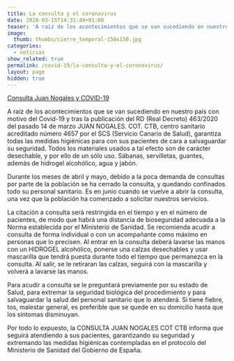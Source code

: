 ```yaml
---
title: La consulta y el coronavirus
date: 2020-03-15T14:31:49+01:00
teaser: 'A raíz de los acontecimientos que se van sucediendo en nuestro país con motivo del Covid-19, durante los meses de abril y mayo cerraremos temporalmente la consulta.'
image: 
  thumb: thumbs/cierre_temporal-150x150.jpg
categories:
  - noticias
show_related: true
permalink: /covid-19/la-consulta-y-el-coronavirus/
layout: page
hidden: true
---
```

[Consulta Juan Nogales y COVID-19](https://www.nogales.eu/wp-content/uploads/2020/03/CONSULTA-JUAN-NOGALES-Y-COVID-19.pdf)

A raíz de los acontecimientos que se van sucediendo en nuestro país con motivo del Covid-19 y tras la publicación del RD (Real Decreto) 463/2020 del pasado 14 de marzo JUAN NOGALES. COT. CTB, centro sanitario acreditado número 4657 por el SCS (Servicio Canario de Salud), garantiza todas las medidas higiénicas para con sus pacientes de cara a salvaguardar su seguridad. Todos los materiales usados a tal efecto son de carácter desechable, y por ello de un sólo uso. Sábanas, servilletas, guantes, además de hidrogel alcohólico, agua y jabón.

Durante los meses de abril y mayo, debido a la poca demanda de consultas por parte de la población se ha cerrado la consulta, y quedando confinados todo su personal sanitario. Es en junio cuando se vuelve a abrir la consulta, una vez que la población ha comenzado a solicitar nuestros servicios.

La citación a consulta será restringida en el tiempo y en el número de pacientes, de modo que habrá una distancia de bioseguridad adecuada a la Norma establecida por el Ministerio de Sanidad. Se recomienda acudir a consulta de forma individual o con un acompañante como máximo en personas que lo precisen. Al entrar en la consulta deberá lavarse las manos con un HIDROGEL alcohólico, ponerse una calzas desechables y usar  mascarilla que tendrá puesta durante todo el tiempo que permanezca en la consulta. Al salir, se le retiraran las calzas, seguirá con la mascarilla y volverá a lavarse las manos.

Para acudir a consulta se le preguntará previamente por su estado de Salud, para extremar la seguridad biológica del procedimiento y para salvaguardar la salud del personal sanitario que lo atenderá. Si tiene fiebre, tos, malestar general, es preferible que se quede en su domicilio hasta que los síntomas disminuyan.

Por todo lo expuesto, la CONSULTA JUAN NOGALES COT CTB informa que seguirá atendiendo a sus pacientes, garantizando su seguridad y extremando las medidas higiénicas contempladas en el protocolo del Ministerio de Sanidad del Gobierno de España.